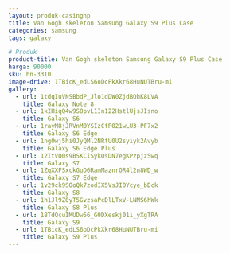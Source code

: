 ```yaml
---
layout: produk-casinghp
title: Van Gogh skeleton Samsung Galaxy S9 Plus Case
categories: samsung
tags: galaxy

# Produk
product-title: Van Gogh skeleton Samsung Galaxy S9 Plus Case
harga: 90000
sku: hn-3310
image-drive: 1TBicK_edLS6oDcPkXkr68HuNUTBru-mi
gallery:
  - url: 1tdqIuVNSBbdP_Jlo1dDW0ZjdBOhK8LVA
    title: Galaxy Note 8
  - url: 1kIHiqQ4w9S8pvL1In122HstlUjsJIsno
    title: Galaxy S6
  - url: 1rayM8jJRVnM0YSIzCfP021wLU3-PF7x2
    title: Galaxy S6 Edge
  - url: 1ngOwj5hi0JyQMl2NRfU0U2syiyk2Avyb
    title: Galaxy S6 Edge Plus
  - url: 12ItVO0s9BSKCiSykOsDN7egKPzpjzSwq
    title: Galaxy S7
  - url: 1ZqXXFSxckGuD6RamMaznrOR4l2n8WD_w
    title: Galaxy S7 Edge
  - url: 1v29ck9SOoQk7zodIX5VsJI0Ycye_bDck
    title: Galaxy S8
  - url: 1h1Jl9Z0yT5GvzsaPcDlLTxV-LNMS6hWk
    title: Galaxy S8 Plus
  - url: 18TdQcuIMUDw56_G0DXeskj01i_yXgTRA
    title: Galaxy S9
  - url: 1TBicK_edLS6oDcPkXkr68HuNUTBru-mi
    title: Galaxy S9 Plus
---
```

